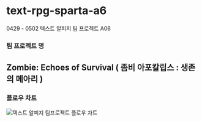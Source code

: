 # text-rpg-sparta-a6
0429 - 0502 텍스트 알피지 팀 프로젝트 A06

### 팀 프로젝트 명 
## Zombie: Echoes of Survival ( 좀비 아포칼립스 : 생존의 메아리 )


### 플로우 차트
![텍스트 알피지 팀프로젝트 플로우 차트](https://github.com/Sparta-A6/text-rpg-sparta-a6/assets/167041031/298de20d-aa4b-45d0-a592-528ea16d8bee)
